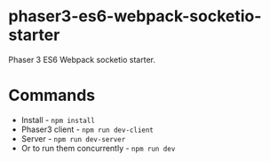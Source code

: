 # phaser3-es6-webpack-socketio-starter
Phaser 3 ES6 Webpack socketio starter.


# Commands
* Install - `npm install`
* Phaser3 client - `npm run dev-client`
* Server - `npm run dev-server`
* Or to run them concurrently - `npm run dev`

